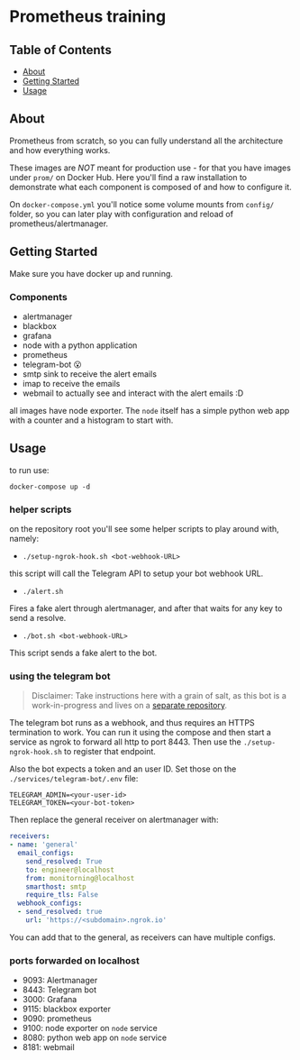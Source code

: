 # Prometheus training

## Table of Contents

- [About](#about)
- [Getting Started](#getting_started)
- [Usage](#usage)

## About <a name = "about"></a>

Prometheus from scratch, so you can fully understand all the architecture and
how everything works.

These images are *NOT* meant for production use - for that you have images under
`prom/` on Docker Hub. Here you'll find a raw installation to demonstrate what
each component is composed of and how to configure it.

On `docker-compose.yml` you'll notice some volume mounts from `config/` folder,
so you can later play with configuration and reload of prometheus/alertmanager.

## Getting Started <a name = "getting_started"></a>

Make sure you have docker up and running.

### Components

- alertmanager
- blackbox
- grafana
- node with a python application
- prometheus
- telegram-bot 😮
- smtp sink to receive the alert emails
- imap to receive the emails
- webmail to actually see and interact with the alert emails :D

all images have node exporter. The `node` itself has a simple python web app with
a counter and a histogram to start with.

## Usage <a name = "usage"></a>

to run use:

```shell
docker-compose up -d
```

### helper scripts

on the repository root you'll see some helper scripts to play around with, namely:

- `./setup-ngrok-hook.sh <bot-webhook-URL>`

this script will call the Telegram API to setup your bot webhook URL.

- `./alert.sh`

Fires a fake alert through alertmanager, and after that waits for any key to
send a resolve.

- `./bot.sh <bot-webhook-URL>`

This script sends a fake alert to the bot.

### using the telegram bot

> Disclaimer: Take instructions here with a grain of salt, as this bot is a
work-in-progress and lives on a
[separate repository](https://github.com/wwmoraes/alertmanager-telegram-bot).

The telegram bot runs as a webhook, and thus requires an HTTPS termination to work.
You can run it using the compose and then start a service as ngrok to forward all
http to port 8443. Then use the `./setup-ngrok-hook.sh` to register that endpoint.

Also the bot expects a token and an user ID. Set those on the
`./services/telegram-bot/.env` file:

```shell
TELEGRAM_ADMIN=<your-user-id>
TELEGRAM_TOKEN=<your-bot-token>
```

Then replace the general receiver on alertmanager with:

```yaml
receivers:
- name: 'general'
  email_configs:
    send_resolved: True
    to: engineer@localhost
    from: monitorning@localhost
    smarthost: smtp
    require_tls: False
  webhook_configs:
  - send_resolved: true
    url: 'https://<subdomain>.ngrok.io'
```

You can add that to the general, as receivers can have multiple configs.

### ports forwarded on localhost

- 9093: Alertmanager
- 8443: Telegram bot
- 3000: Grafana
- 9115: blackbox exporter
- 9090: prometheus
- 9100: node exporter on `node` service
- 8080: python web app on `node` service
- 8181: webmail
